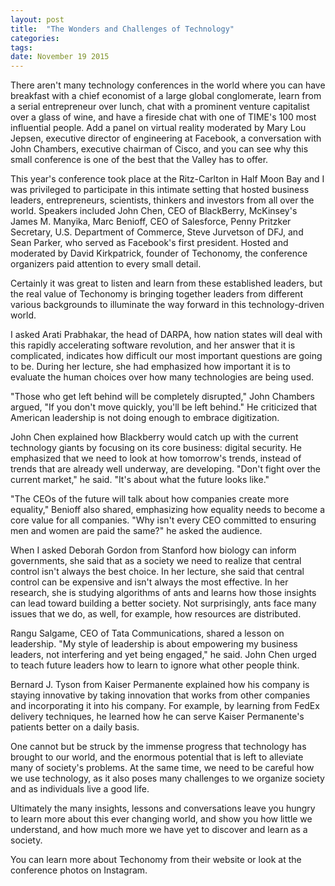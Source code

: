 ```yaml
---
layout: post
title:  "The Wonders and Challenges of Technology"
categories: 
tags: 
date: November 19 2015
---
```


There aren't many technology conferences in the world where you can have breakfast with a chief economist of a large global conglomerate, learn from a serial entrepreneur over lunch, chat with a prominent venture capitalist over a glass of wine, and have a fireside chat with one of TIME's 100 most influential people. Add a panel on virtual reality moderated by Mary Lou Jepsen, executive director of engineering at Facebook, a conversation with John Chambers, executive chairman of Cisco, and you can see why this small conference is one of the best that the Valley has to offer.

This year's conference took place at the Ritz-Carlton in Half Moon Bay and I was privileged to participate in this intimate setting that hosted business leaders, entrepreneurs, scientists, thinkers and investors from all over the world. Speakers included John Chen, CEO of BlackBerry, McKinsey's James M. Manyika, Marc Benioff, CEO of Salesforce, Penny Pritzker Secretary, U.S. Department of Commerce, Steve Jurvetson of DFJ, and Sean Parker, who served as Facebook's first president. Hosted and moderated by David Kirkpatrick, founder of Techonomy, the conference organizers paid attention to every small detail.

Certainly it was great to listen and learn from these established leaders, but the real value of Techonomy is bringing together leaders from different various backgrounds to illuminate the way forward in this technology-driven world.

I asked Arati Prabhakar, the head of DARPA, how nation states will deal with this rapidly accelerating software revolution, and her answer that it is complicated, indicates how difficult our most important questions are going to be. During her lecture, she had emphasized how important it is to evaluate the human choices over how many technologies are being used.

"Those who get left behind will be completely disrupted," John Chambers argued, "If you don't move quickly, you'll be left behind." He criticized that American leadership is not doing enough to embrace digitization.

John Chen explained how Blackberry would catch up with the current technology giants by focusing on its core business: digital security. He emphasized that we need to look at how tomorrow's trends, instead of trends that are already well underway, are developing. "Don't fight over the current market," he said. "It's about what the future looks like."

"The CEOs of the future will talk about how companies create more equality," Benioff also shared, emphasizing how equality needs to become a core value for all companies. "Why isn't every CEO committed to ensuring men and women are paid the same?" he asked the audience.

When I asked Deborah Gordon from Stanford how biology can inform governments, she said that as a society we need to realize that central control isn't always the best choice. In her lecture, she said that central control can be expensive and isn't always the most effective. In her research, she is studying algorithms of ants and learns how those insights can lead toward building a better society. Not surprisingly, ants face many issues that we do, as well, for example, how resources are distributed.

Rangu Salgame, CEO of Tata Communications, shared a lesson on leadership. "My style of leadership is about empowering my business leaders, not interfering and yet being engaged," he said. John Chen urged to teach future leaders how to learn to ignore what other people think.

Bernard J. Tyson from Kaiser Permanente explained how his company is staying innovative by taking innovation that works from other companies and incorporating it into his company. For example, by learning from FedEx delivery techniques, he learned how he can serve Kaiser Permanente's patients better on a daily basis.

One cannot but be struck by the immense progress that technology has brought to our world, and the enormous potential that is left to alleviate many of society's problems. At the same time, we need to be careful how we use technology, as it also poses many challenges to we organize society and as individuals live a good life.

Ultimately the many insights, lessons and conversations leave you hungry to learn more about this ever changing world, and show you how little we understand, and how much more we have yet to discover and learn as a society.

You can learn more about Techonomy from their website or look at the conference photos on Instagram.
